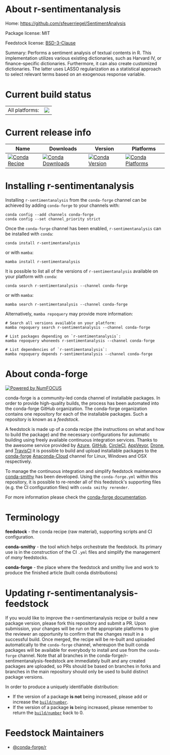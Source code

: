 About r-sentimentanalysis
=========================

Home: https://github.com/sfeuerriegel/SentimentAnalysis

Package license: MIT

Feedstock license: [BSD-3-Clause](https://github.com/conda-forge/r-sentimentanalysis-feedstock/blob/main/LICENSE.txt)

Summary: Performs a sentiment analysis of textual contents in R. This implementation utilizes various existing dictionaries, such as Harvard IV, or finance-specific dictionaries. Furthermore, it can also create customized dictionaries. The latter uses LASSO regularization as a statistical approach to select relevant terms based on an exogenous response variable.

Current build status
====================


<table><tr><td>All platforms:</td>
    <td>
      <a href="https://dev.azure.com/conda-forge/feedstock-builds/_build/latest?definitionId=13731&branchName=main">
        <img src="https://dev.azure.com/conda-forge/feedstock-builds/_apis/build/status/r-sentimentanalysis-feedstock?branchName=main">
      </a>
    </td>
  </tr>
</table>

Current release info
====================

| Name | Downloads | Version | Platforms |
| --- | --- | --- | --- |
| [![Conda Recipe](https://img.shields.io/badge/recipe-r--sentimentanalysis-green.svg)](https://anaconda.org/conda-forge/r-sentimentanalysis) | [![Conda Downloads](https://img.shields.io/conda/dn/conda-forge/r-sentimentanalysis.svg)](https://anaconda.org/conda-forge/r-sentimentanalysis) | [![Conda Version](https://img.shields.io/conda/vn/conda-forge/r-sentimentanalysis.svg)](https://anaconda.org/conda-forge/r-sentimentanalysis) | [![Conda Platforms](https://img.shields.io/conda/pn/conda-forge/r-sentimentanalysis.svg)](https://anaconda.org/conda-forge/r-sentimentanalysis) |

Installing r-sentimentanalysis
==============================

Installing `r-sentimentanalysis` from the `conda-forge` channel can be achieved by adding `conda-forge` to your channels with:

```
conda config --add channels conda-forge
conda config --set channel_priority strict
```

Once the `conda-forge` channel has been enabled, `r-sentimentanalysis` can be installed with `conda`:

```
conda install r-sentimentanalysis
```

or with `mamba`:

```
mamba install r-sentimentanalysis
```

It is possible to list all of the versions of `r-sentimentanalysis` available on your platform with `conda`:

```
conda search r-sentimentanalysis --channel conda-forge
```

or with `mamba`:

```
mamba search r-sentimentanalysis --channel conda-forge
```

Alternatively, `mamba repoquery` may provide more information:

```
# Search all versions available on your platform:
mamba repoquery search r-sentimentanalysis --channel conda-forge

# List packages depending on `r-sentimentanalysis`:
mamba repoquery whoneeds r-sentimentanalysis --channel conda-forge

# List dependencies of `r-sentimentanalysis`:
mamba repoquery depends r-sentimentanalysis --channel conda-forge
```


About conda-forge
=================

[![Powered by
NumFOCUS](https://img.shields.io/badge/powered%20by-NumFOCUS-orange.svg?style=flat&colorA=E1523D&colorB=007D8A)](https://numfocus.org)

conda-forge is a community-led conda channel of installable packages.
In order to provide high-quality builds, the process has been automated into the
conda-forge GitHub organization. The conda-forge organization contains one repository
for each of the installable packages. Such a repository is known as a *feedstock*.

A feedstock is made up of a conda recipe (the instructions on what and how to build
the package) and the necessary configurations for automatic building using freely
available continuous integration services. Thanks to the awesome service provided by
[Azure](https://azure.microsoft.com/en-us/services/devops/), [GitHub](https://github.com/),
[CircleCI](https://circleci.com/), [AppVeyor](https://www.appveyor.com/),
[Drone](https://cloud.drone.io/welcome), and [TravisCI](https://travis-ci.com/)
it is possible to build and upload installable packages to the
[conda-forge](https://anaconda.org/conda-forge) [Anaconda-Cloud](https://anaconda.org/)
channel for Linux, Windows and OSX respectively.

To manage the continuous integration and simplify feedstock maintenance
[conda-smithy](https://github.com/conda-forge/conda-smithy) has been developed.
Using the ``conda-forge.yml`` within this repository, it is possible to re-render all of
this feedstock's supporting files (e.g. the CI configuration files) with ``conda smithy rerender``.

For more information please check the [conda-forge documentation](https://conda-forge.org/docs/).

Terminology
===========

**feedstock** - the conda recipe (raw material), supporting scripts and CI configuration.

**conda-smithy** - the tool which helps orchestrate the feedstock.
                   Its primary use is in the construction of the CI ``.yml`` files
                   and simplify the management of *many* feedstocks.

**conda-forge** - the place where the feedstock and smithy live and work to
                  produce the finished article (built conda distributions)


Updating r-sentimentanalysis-feedstock
======================================

If you would like to improve the r-sentimentanalysis recipe or build a new
package version, please fork this repository and submit a PR. Upon submission,
your changes will be run on the appropriate platforms to give the reviewer an
opportunity to confirm that the changes result in a successful build. Once
merged, the recipe will be re-built and uploaded automatically to the
`conda-forge` channel, whereupon the built conda packages will be available for
everybody to install and use from the `conda-forge` channel.
Note that all branches in the conda-forge/r-sentimentanalysis-feedstock are
immediately built and any created packages are uploaded, so PRs should be based
on branches in forks and branches in the main repository should only be used to
build distinct package versions.

In order to produce a uniquely identifiable distribution:
 * If the version of a package **is not** being increased, please add or increase
   the [``build/number``](https://docs.conda.io/projects/conda-build/en/latest/resources/define-metadata.html#build-number-and-string).
 * If the version of a package **is** being increased, please remember to return
   the [``build/number``](https://docs.conda.io/projects/conda-build/en/latest/resources/define-metadata.html#build-number-and-string)
   back to 0.

Feedstock Maintainers
=====================

* [@conda-forge/r](https://github.com/conda-forge/r/)

